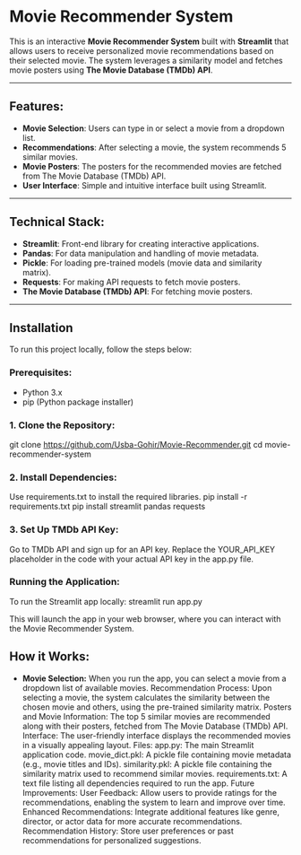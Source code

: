 # Movie Recommender System

This is an interactive **Movie Recommender System** built with **Streamlit** that allows users to receive personalized movie recommendations based on their selected movie. The system leverages a similarity model and fetches movie posters using **The Movie Database (TMDb) API**.

---

## Features:

- **Movie Selection**: Users can type in or select a movie from a dropdown list.
- **Recommendations**: After selecting a movie, the system recommends 5 similar movies.
- **Movie Posters**: The posters for the recommended movies are fetched from The Movie Database (TMDb) API.
- **User Interface**: Simple and intuitive interface built using Streamlit.
  
---

## Technical Stack:

- **Streamlit**: Front-end library for creating interactive applications.
- **Pandas**: For data manipulation and handling of movie metadata.
- **Pickle**: For loading pre-trained models (movie data and similarity matrix).
- **Requests**: For making API requests to fetch movie posters.
- **The Movie Database (TMDb) API**: For fetching movie posters.

---

## Installation

To run this project locally, follow the steps below:

### Prerequisites:

- Python 3.x
- pip (Python package installer)

### 1. Clone the Repository:


git clone https://github.com/Usba-Gohir/Movie-Recommender.git
cd movie-recommender-system

### 2. Install Dependencies:
Use requirements.txt to install the required libraries.
pip install -r requirements.txt
pip install streamlit pandas requests

### 3. Set Up TMDb API Key:
Go to TMDb API and sign up for an API key.
Replace the YOUR_API_KEY placeholder in the code with your actual API key in the app.py file.

### Running the Application:
To run the Streamlit app locally:
streamlit run app.py

This will launch the app in your web browser, where you can interact with the Movie Recommender System.

## How it Works:
- **Movie Selection:** When you run the app, you can select a movie from a dropdown list of available movies.
Recommendation Process: Upon selecting a movie, the system calculates the similarity between the chosen movie and others, using the pre-trained similarity matrix.
Posters and Movie Information: The top 5 similar movies are recommended along with their posters, fetched from The Movie Database (TMDb) API.
Interface: The user-friendly interface displays the recommended movies in a visually appealing layout.
Files:
app.py: The main Streamlit application code.
movie_dict.pkl: A pickle file containing movie metadata (e.g., movie titles and IDs).
similarity.pkl: A pickle file containing the similarity matrix used to recommend similar movies.
requirements.txt: A text file listing all dependencies required to run the app.
Future Improvements:
User Feedback: Allow users to provide ratings for the recommendations, enabling the system to learn and improve over time.
Enhanced Recommendations: Integrate additional features like genre, director, or actor data for more accurate recommendations.
Recommendation History: Store user preferences or past recommendations for personalized suggestions.
